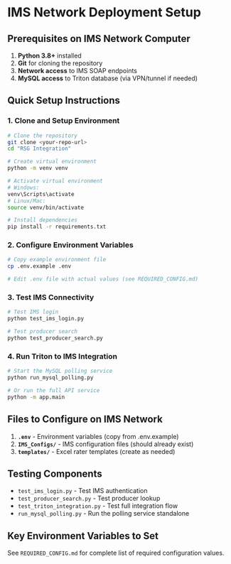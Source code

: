# IMS Network Deployment Setup

## Prerequisites on IMS Network Computer

1. **Python 3.8+** installed
2. **Git** for cloning the repository
3. **Network access** to IMS SOAP endpoints
4. **MySQL access** to Triton database (via VPN/tunnel if needed)

## Quick Setup Instructions

### 1. Clone and Setup Environment
```bash
# Clone the repository
git clone <your-repo-url>
cd "RSG Integration"

# Create virtual environment
python -m venv venv

# Activate virtual environment
# Windows:
venv\Scripts\activate
# Linux/Mac:
source venv/bin/activate

# Install dependencies
pip install -r requirements.txt
```

### 2. Configure Environment Variables
```bash
# Copy example environment file
cp .env.example .env

# Edit .env file with actual values (see REQUIRED_CONFIG.md)
```

### 3. Test IMS Connectivity
```bash
# Test IMS login
python test_ims_login.py

# Test producer search
python test_producer_search.py
```

### 4. Run Triton to IMS Integration
```bash
# Start the MySQL polling service
python run_mysql_polling.py

# Or run the full API service
python -m app.main
```

## Files to Configure on IMS Network

1. **`.env`** - Environment variables (copy from .env.example)
2. **`IMS_Configs/`** - IMS configuration files (should already exist)
3. **`templates/`** - Excel rater templates (create as needed)

## Testing Components

- `test_ims_login.py` - Test IMS authentication
- `test_producer_search.py` - Test producer lookup
- `test_triton_integration.py` - Test full integration flow
- `run_mysql_polling.py` - Run the polling service standalone

## Key Environment Variables to Set

See `REQUIRED_CONFIG.md` for complete list of required configuration values.